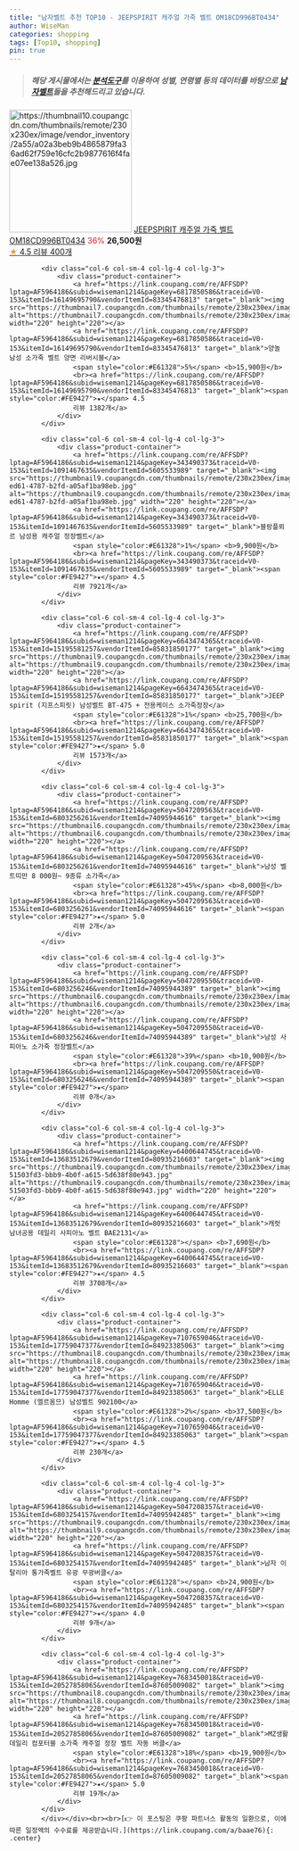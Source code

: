 ```yaml
---
title: "남자벨트 추천 TOP10 - JEEPSPIRIT 캐주얼 가죽 벨트 OM18CD996BT0434"
author: WiseMan
categories: shopping
tags: [Top10, shopping]
pin: true
---
```


> ##### 해당 게시물에서는 [**분석도구**](https://itemscout.io/)를 이용하여 **성별**, **연령별** 등의 데이터를 바탕으로 [**남자벨트**](https://link.coupang.com/a/baae76)들을 추천해드리고 있습니다.
<div class="container"><div class="row">
            <div class="col-6 col-sm-4 col-lg-4 col-lg-3">
                <div class="product-container">
                    <a href="https://link.coupang.com/re/AFFSDP?lptag=AF5964186&subid=wiseman1214&pageKey=7478498544&traceid=V0-153&itemId=19529230437&vendorItemId=86710149107" target="_blank"><img src="https://thumbnail10.coupangcdn.com/thumbnails/remote/230x230ex/image/vendor_inventory/2a55/a02a3beb9b4865879fa36ad62f759e16cfc2b9877616f4fae07ee138a526.jpg" alt="https://thumbnail10.coupangcdn.com/thumbnails/remote/230x230ex/image/vendor_inventory/2a55/a02a3beb9b4865879fa36ad62f759e16cfc2b9877616f4fae07ee138a526.jpg" width="220" height="220"></a>
                    <a href="https://link.coupang.com/re/AFFSDP?lptag=AF5964186&subid=wiseman1214&pageKey=7478498544&traceid=V0-153&itemId=19529230437&vendorItemId=86710149107" target="_blank">JEEPSPIRIT 캐주얼 가죽 벨트 OM18CD996BT0434</a>
                    <span style="color:#E61328">36%</span> <b>26,500원</b>
                    <br><a href="https://link.coupang.com/re/AFFSDP?lptag=AF5964186&subid=wiseman1214&pageKey=7478498544&traceid=V0-153&itemId=19529230437&vendorItemId=86710149107" target="_blank"><span style="color:#FE9427">★</span> 4.5
                    리뷰 400개</a>
                </div>
            </div>
            
            <div class="col-6 col-sm-4 col-lg-4 col-lg-3">
                <div class="product-container">
                    <a href="https://link.coupang.com/re/AFFSDP?lptag=AF5964186&subid=wiseman1214&pageKey=6817850586&traceid=V0-153&itemId=16149695790&vendorItemId=83345476813" target="_blank"><img src="https://thumbnail7.coupangcdn.com/thumbnails/remote/230x230ex/image/vendor_inventory/785a/6cfaaec90360648ab2accaf30353d417687b4dc99eda62b9e16688505a58.jpg" alt="https://thumbnail7.coupangcdn.com/thumbnails/remote/230x230ex/image/vendor_inventory/785a/6cfaaec90360648ab2accaf30353d417687b4dc99eda62b9e16688505a58.jpg" width="220" height="220"></a>
                    <a href="https://link.coupang.com/re/AFFSDP?lptag=AF5964186&subid=wiseman1214&pageKey=6817850586&traceid=V0-153&itemId=16149695790&vendorItemId=83345476813" target="_blank">양놀 남성 소가죽 벨트 양면 리버시블</a>
                    <span style="color:#E61328">5%</span> <b>15,900원</b>
                    <br><a href="https://link.coupang.com/re/AFFSDP?lptag=AF5964186&subid=wiseman1214&pageKey=6817850586&traceid=V0-153&itemId=16149695790&vendorItemId=83345476813" target="_blank"><span style="color:#FE9427">★</span> 4.5
                    리뷰 1382개</a>
                </div>
            </div>
            
            <div class="col-6 col-sm-4 col-lg-4 col-lg-3">
                <div class="product-container">
                    <a href="https://link.coupang.com/re/AFFSDP?lptag=AF5964186&subid=wiseman1214&pageKey=343490373&traceid=V0-153&itemId=1091467635&vendorItemId=5605533989" target="_blank"><img src="https://thumbnail9.coupangcdn.com/thumbnails/remote/230x230ex/image/retail/images/2019/11/21/12/8/87ebd5a0-ed61-4787-b2fd-a05af1ba98eb.jpg" alt="https://thumbnail9.coupangcdn.com/thumbnails/remote/230x230ex/image/retail/images/2019/11/21/12/8/87ebd5a0-ed61-4787-b2fd-a05af1ba98eb.jpg" width="220" height="220"></a>
                    <a href="https://link.coupang.com/re/AFFSDP?lptag=AF5964186&subid=wiseman1214&pageKey=343490373&traceid=V0-153&itemId=1091467635&vendorItemId=5605533989" target="_blank">블랑플뢰르 남성용 캐주얼 정장벨트</a>
                    <span style="color:#E61328">1%</span> <b>9,900원</b>
                    <br><a href="https://link.coupang.com/re/AFFSDP?lptag=AF5964186&subid=wiseman1214&pageKey=343490373&traceid=V0-153&itemId=1091467635&vendorItemId=5605533989" target="_blank"><span style="color:#FE9427">★</span> 4.5
                    리뷰 7921개</a>
                </div>
            </div>
            
            <div class="col-6 col-sm-4 col-lg-4 col-lg-3">
                <div class="product-container">
                    <a href="https://link.coupang.com/re/AFFSDP?lptag=AF5964186&subid=wiseman1214&pageKey=6643474365&traceid=V0-153&itemId=15195581257&vendorItemId=85831850177" target="_blank"><img src="https://thumbnail9.coupangcdn.com/thumbnails/remote/230x230ex/image/vendor_inventory/55d0/5e45902b03812086f641f075b8544071a7eef0b8790c7de514314d2323cb.jpg" alt="https://thumbnail9.coupangcdn.com/thumbnails/remote/230x230ex/image/vendor_inventory/55d0/5e45902b03812086f641f075b8544071a7eef0b8790c7de514314d2323cb.jpg" width="220" height="220"></a>
                    <a href="https://link.coupang.com/re/AFFSDP?lptag=AF5964186&subid=wiseman1214&pageKey=6643474365&traceid=V0-153&itemId=15195581257&vendorItemId=85831850177" target="_blank">JEEP spirit (지프스피릿) 남성벨트 BT-475 + 전용케이스 소가죽정장</a>
                    <span style="color:#E61328">1%</span> <b>25,700원</b>
                    <br><a href="https://link.coupang.com/re/AFFSDP?lptag=AF5964186&subid=wiseman1214&pageKey=6643474365&traceid=V0-153&itemId=15195581257&vendorItemId=85831850177" target="_blank"><span style="color:#FE9427">★</span> 5.0
                    리뷰 1573개</a>
                </div>
            </div>
            
            <div class="col-6 col-sm-4 col-lg-4 col-lg-3">
                <div class="product-container">
                    <a href="https://link.coupang.com/re/AFFSDP?lptag=AF5964186&subid=wiseman1214&pageKey=5047209563&traceid=V0-153&itemId=6803256261&vendorItemId=74095944616" target="_blank"><img src="https://thumbnail6.coupangcdn.com/thumbnails/remote/230x230ex/image/vendor_inventory/a67f/0c0cf53c5fc286b934b76b7e20413a99b4fd8c6ff2f28cee5222ab7fb969.jpeg" alt="https://thumbnail6.coupangcdn.com/thumbnails/remote/230x230ex/image/vendor_inventory/a67f/0c0cf53c5fc286b934b76b7e20413a99b4fd8c6ff2f28cee5222ab7fb969.jpeg" width="220" height="220"></a>
                    <a href="https://link.coupang.com/re/AFFSDP?lptag=AF5964186&subid=wiseman1214&pageKey=5047209563&traceid=V0-153&itemId=6803256261&vendorItemId=74095944616" target="_blank">남성 벨트띠만 8 000원~ 9종류 소가죽</a>
                    <span style="color:#E61328">45%</span> <b>8,000원</b>
                    <br><a href="https://link.coupang.com/re/AFFSDP?lptag=AF5964186&subid=wiseman1214&pageKey=5047209563&traceid=V0-153&itemId=6803256261&vendorItemId=74095944616" target="_blank"><span style="color:#FE9427">★</span> 5.0
                    리뷰 2개</a>
                </div>
            </div>
            
            <div class="col-6 col-sm-4 col-lg-4 col-lg-3">
                <div class="product-container">
                    <a href="https://link.coupang.com/re/AFFSDP?lptag=AF5964186&subid=wiseman1214&pageKey=5047209550&traceid=V0-153&itemId=6803256246&vendorItemId=74095944389" target="_blank"><img src="https://thumbnail6.coupangcdn.com/thumbnails/remote/230x230ex/image/vendor_inventory/542b/5c9eb96d955ae0f4d52ffe84214220fd1ba8f4865521d9a5470fc0a80a02.jpeg" alt="https://thumbnail6.coupangcdn.com/thumbnails/remote/230x230ex/image/vendor_inventory/542b/5c9eb96d955ae0f4d52ffe84214220fd1ba8f4865521d9a5470fc0a80a02.jpeg" width="220" height="220"></a>
                    <a href="https://link.coupang.com/re/AFFSDP?lptag=AF5964186&subid=wiseman1214&pageKey=5047209550&traceid=V0-153&itemId=6803256246&vendorItemId=74095944389" target="_blank">남성 사피아노 소가죽 정장벨트</a>
                    <span style="color:#E61328">39%</span> <b>10,900원</b>
                    <br><a href="https://link.coupang.com/re/AFFSDP?lptag=AF5964186&subid=wiseman1214&pageKey=5047209550&traceid=V0-153&itemId=6803256246&vendorItemId=74095944389" target="_blank"><span style="color:#FE9427">★</span> 
                    리뷰 0개</a>
                </div>
            </div>
            
            <div class="col-6 col-sm-4 col-lg-4 col-lg-3">
                <div class="product-container">
                    <a href="https://link.coupang.com/re/AFFSDP?lptag=AF5964186&subid=wiseman1214&pageKey=6400644745&traceid=V0-153&itemId=13683512679&vendorItemId=80935216603" target="_blank"><img src="https://thumbnail9.coupangcdn.com/thumbnails/remote/230x230ex/image/retail/images/4244218199245883-51503fd3-bbb9-4b0f-a615-5d638f80e943.jpg" alt="https://thumbnail9.coupangcdn.com/thumbnails/remote/230x230ex/image/retail/images/4244218199245883-51503fd3-bbb9-4b0f-a615-5d638f80e943.jpg" width="220" height="220"></a>
                    <a href="https://link.coupang.com/re/AFFSDP?lptag=AF5964186&subid=wiseman1214&pageKey=6400644745&traceid=V0-153&itemId=13683512679&vendorItemId=80935216603" target="_blank">캐럿 남녀공용 데일리 사피아노 벨트 BAE2131</a>
                    <span style="color:#E61328"></span> <b>7,690원</b>
                    <br><a href="https://link.coupang.com/re/AFFSDP?lptag=AF5964186&subid=wiseman1214&pageKey=6400644745&traceid=V0-153&itemId=13683512679&vendorItemId=80935216603" target="_blank"><span style="color:#FE9427">★</span> 4.5
                    리뷰 3708개</a>
                </div>
            </div>
            
            <div class="col-6 col-sm-4 col-lg-4 col-lg-3">
                <div class="product-container">
                    <a href="https://link.coupang.com/re/AFFSDP?lptag=AF5964186&subid=wiseman1214&pageKey=7107659046&traceid=V0-153&itemId=17759047377&vendorItemId=84923385063" target="_blank"><img src="https://thumbnail8.coupangcdn.com/thumbnails/remote/230x230ex/image/vendor_inventory/6636/96310e52bb999bdc92cf6bd2d41dd85d7bc27ddac7dbf4049f1365a5acc7.jpg" alt="https://thumbnail8.coupangcdn.com/thumbnails/remote/230x230ex/image/vendor_inventory/6636/96310e52bb999bdc92cf6bd2d41dd85d7bc27ddac7dbf4049f1365a5acc7.jpg" width="220" height="220"></a>
                    <a href="https://link.coupang.com/re/AFFSDP?lptag=AF5964186&subid=wiseman1214&pageKey=7107659046&traceid=V0-153&itemId=17759047377&vendorItemId=84923385063" target="_blank">ELLE Homme (엘르옴므) 남성벨트 902100</a>
                    <span style="color:#E61328">2%</span> <b>37,500원</b>
                    <br><a href="https://link.coupang.com/re/AFFSDP?lptag=AF5964186&subid=wiseman1214&pageKey=7107659046&traceid=V0-153&itemId=17759047377&vendorItemId=84923385063" target="_blank"><span style="color:#FE9427">★</span> 4.5
                    리뷰 230개</a>
                </div>
            </div>
            
            <div class="col-6 col-sm-4 col-lg-4 col-lg-3">
                <div class="product-container">
                    <a href="https://link.coupang.com/re/AFFSDP?lptag=AF5964186&subid=wiseman1214&pageKey=5047208357&traceid=V0-153&itemId=6803254157&vendorItemId=74095942485" target="_blank"><img src="https://thumbnail9.coupangcdn.com/thumbnails/remote/230x230ex/image/vendor_inventory/9b27/2dfecaf4c691b3f81079bf47a5fad8ed98f9b5922aa8bf778043e2777125.jpeg" alt="https://thumbnail9.coupangcdn.com/thumbnails/remote/230x230ex/image/vendor_inventory/9b27/2dfecaf4c691b3f81079bf47a5fad8ed98f9b5922aa8bf778043e2777125.jpeg" width="220" height="220"></a>
                    <a href="https://link.coupang.com/re/AFFSDP?lptag=AF5964186&subid=wiseman1214&pageKey=5047208357&traceid=V0-153&itemId=6803254157&vendorItemId=74095942485" target="_blank">남자 이탈리아 통가죽벨트 유광 무광버클</a>
                    <span style="color:#E61328"></span> <b>24,900원</b>
                    <br><a href="https://link.coupang.com/re/AFFSDP?lptag=AF5964186&subid=wiseman1214&pageKey=5047208357&traceid=V0-153&itemId=6803254157&vendorItemId=74095942485" target="_blank"><span style="color:#FE9427">★</span> 4.0
                    리뷰 9개</a>
                </div>
            </div>
            
            <div class="col-6 col-sm-4 col-lg-4 col-lg-3">
                <div class="product-container">
                    <a href="https://link.coupang.com/re/AFFSDP?lptag=AF5964186&subid=wiseman1214&pageKey=7683450018&traceid=V0-153&itemId=20527858065&vendorItemId=87605009082" target="_blank"><img src="https://thumbnail8.coupangcdn.com/thumbnails/remote/230x230ex/image/vendor_inventory/83ee/dea429ed19fcd841ce0ca01c976093b4b2d325e79b7307d37d3f78681066.jpg" alt="https://thumbnail8.coupangcdn.com/thumbnails/remote/230x230ex/image/vendor_inventory/83ee/dea429ed19fcd841ce0ca01c976093b4b2d325e79b7307d37d3f78681066.jpg" width="220" height="220"></a>
                    <a href="https://link.coupang.com/re/AFFSDP?lptag=AF5964186&subid=wiseman1214&pageKey=7683450018&traceid=V0-153&itemId=20527858065&vendorItemId=87605009082" target="_blank">MZ생활 데일리 컴포터블 소가죽 캐주얼 정장 벨트 자동 버클</a>
                    <span style="color:#E61328">18%</span> <b>19,900원</b>
                    <br><a href="https://link.coupang.com/re/AFFSDP?lptag=AF5964186&subid=wiseman1214&pageKey=7683450018&traceid=V0-153&itemId=20527858065&vendorItemId=87605009082" target="_blank"><span style="color:#FE9427">★</span> 5.0
                    리뷰 19개</a>
                </div>
            </div>
            </div></div><br><br>[👉 이 포스팅은 쿠팡 파트너스 활동의 일환으로, 이에 따른 일정액의 수수료를 제공받습니다.](https://link.coupang.com/a/baae76){: .center}